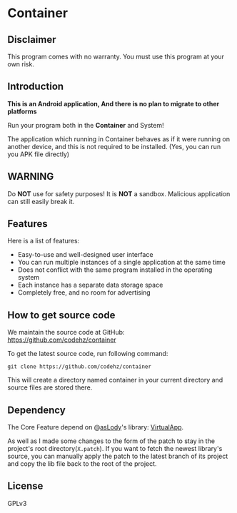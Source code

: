 Container
=========

Disclaimer
----------

This program comes with no warranty. You must use this program at your own risk.

Introduction
------------

**This is an Android application, And there is no plan to migrate to other platforms**

Run your program both in the **Container** and System!

The application which running in Container behaves as if it were running on another device, and this is not required to be installed. (Yes, you can run you APK file directly)

WARNING
-------

Do **NOT** use for safety purposes! It is **NOT** a sandbox. Malicious application can still easily break it.

Features
--------

Here is a list of features:

* Easy-to-use and well-designed user interface
* You can run multiple instances of a single application at the same time
* Does not conflict with the same program installed in the operating system
* Each instance has a separate data storage space
* Completely free, and no room for advertising

How to get source code
----------------------

We maintain the source code at GitHub: https://github.com/codehz/container

To get the latest source code, run following command:

```Shell
git clone https://github.com/codehz/container
```

This will create a directory named container in your current directory and source files are stored there.

Dependency
----------

The Core Feature depend on @[asLody](https://github.com/asLody)'s library: [VirtualApp](https://github.com/asLody/VirtualApp).

As well as I made some changes to the form of the patch to stay in the project's root directory(`X.patch`).
If you want to fetch the newest library's source, you can manually apply the patch to the latest branch of its project and copy the lib file back to the root of the project.

License
-------

GPLv3